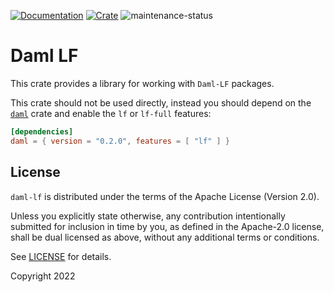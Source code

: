 [![Documentation](https://docs.rs/daml-lf/badge.svg)](https://docs.rs/daml-lf/0.2.0)
[![Crate](https://img.shields.io/crates/v/daml-lf.svg)](https://crates.io/crates/daml-lf/0.2.0)
![maintenance-status](https://img.shields.io/badge/maintenance-experimental-blue.svg)

# Daml LF

This crate provides a library for working with `Daml-LF` packages.

This crate should not be used directly, instead you should depend on the [`daml`](https://crates.io/crates/daml/0.2.0)
crate and enable the `lf` or `lf-full` features:

```toml
[dependencies]
daml = { version = "0.2.0", features = [ "lf" ] }
```

## License

`daml-lf` is distributed under the terms of the Apache License (Version 2.0).

Unless you explicitly state otherwise, any contribution intentionally submitted for inclusion in time by you, as defined
in the Apache-2.0 license, shall be dual licensed as above, without any additional terms or conditions.

See [LICENSE](LICENSE) for details.

Copyright 2022